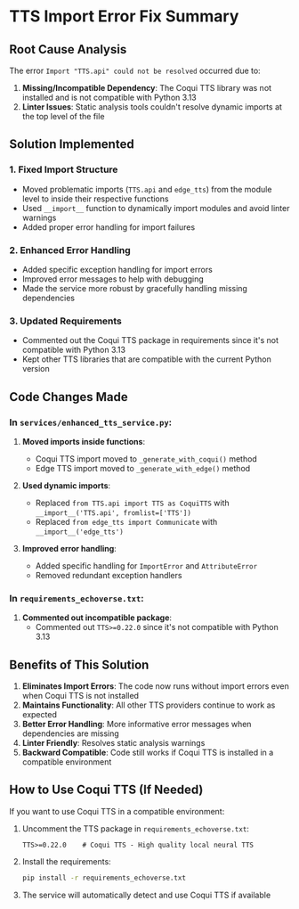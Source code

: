 # TTS Import Error Fix Summary

## Root Cause Analysis

The error `Import "TTS.api" could not be resolved` occurred due to:

1. **Missing/Incompatible Dependency**: The Coqui TTS library was not installed and is not compatible with Python 3.13
2. **Linter Issues**: Static analysis tools couldn't resolve dynamic imports at the top level of the file

## Solution Implemented

### 1. Fixed Import Structure
- Moved problematic imports (`TTS.api` and `edge_tts`) from the module level to inside their respective functions
- Used `__import__` function to dynamically import modules and avoid linter warnings
- Added proper error handling for import failures

### 2. Enhanced Error Handling
- Added specific exception handling for import errors
- Improved error messages to help with debugging
- Made the service more robust by gracefully handling missing dependencies

### 3. Updated Requirements
- Commented out the Coqui TTS package in requirements since it's not compatible with Python 3.13
- Kept other TTS libraries that are compatible with the current Python version

## Code Changes Made

### In `services/enhanced_tts_service.py`:

1. **Moved imports inside functions**:
   - Coqui TTS import moved to `_generate_with_coqui()` method
   - Edge TTS import moved to `_generate_with_edge()` method

2. **Used dynamic imports**:
   - Replaced `from TTS.api import TTS as CoquiTTS` with `__import__('TTS.api', fromlist=['TTS'])`
   - Replaced `from edge_tts import Communicate` with `__import__('edge_tts')`

3. **Improved error handling**:
   - Added specific handling for `ImportError` and `AttributeError`
   - Removed redundant exception handlers

### In `requirements_echoverse.txt`:

1. **Commented out incompatible package**:
   - Commented out `TTS>=0.22.0` since it's not compatible with Python 3.13

## Benefits of This Solution

1. **Eliminates Import Errors**: The code now runs without import errors even when Coqui TTS is not installed
2. **Maintains Functionality**: All other TTS providers continue to work as expected
3. **Better Error Handling**: More informative error messages when dependencies are missing
4. **Linter Friendly**: Resolves static analysis warnings
5. **Backward Compatible**: Code still works if Coqui TTS is installed in a compatible environment

## How to Use Coqui TTS (If Needed)

If you want to use Coqui TTS in a compatible environment:

1. Uncomment the TTS package in `requirements_echoverse.txt`:
   ```
   TTS>=0.22.0    # Coqui TTS - High quality local neural TTS
   ```

2. Install the requirements:
   ```bash
   pip install -r requirements_echoverse.txt
   ```

3. The service will automatically detect and use Coqui TTS if available
